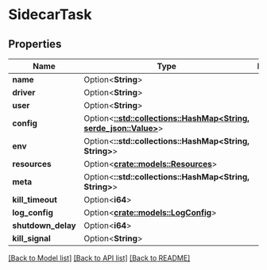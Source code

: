 # SidecarTask

## Properties

Name | Type | Description | Notes
------------ | ------------- | ------------- | -------------
**name** | Option<**String**> |  | [optional]
**driver** | Option<**String**> |  | [optional]
**user** | Option<**String**> |  | [optional]
**config** | Option<[**::std::collections::HashMap<String, serde_json::Value>**](serde_json::Value.md)> |  | [optional]
**env** | Option<**::std::collections::HashMap<String, String>**> |  | [optional]
**resources** | Option<[**crate::models::Resources**](Resources.md)> |  | [optional]
**meta** | Option<**::std::collections::HashMap<String, String>**> |  | [optional]
**kill_timeout** | Option<**i64**> |  | [optional]
**log_config** | Option<[**crate::models::LogConfig**](LogConfig.md)> |  | [optional]
**shutdown_delay** | Option<**i64**> |  | [optional]
**kill_signal** | Option<**String**> |  | [optional]

[[Back to Model list]](../README.md#documentation-for-models) [[Back to API list]](../README.md#documentation-for-api-endpoints) [[Back to README]](../README.md)


